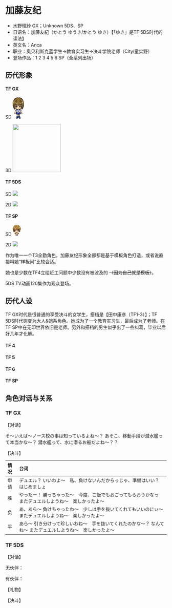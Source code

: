 # 加藤友纪

- 水野理紗 GX；Unknown 5DS、SP 
- 日语名：加藤友紀（かとう ゆうき/かとう ゆき）【「ゆき」是TF 5DS时代的读法】
- 英文名：Anca
- 职业：奥贝利斯克蓝学生→教育实习生→决斗学院老师（City/童实野）
- 登场作品：1 2 3 4 5 6 SP（全系列出场）

## 历代形象

<!-- tabs:start -->

#### **TF GX**

SD  <img src= "_media/sd/yuuki-gx.png">

3D  <img src="https://img.chukogals.tk/file/taggals/2022/09/202209082053513.png" width = "150" height = "150" >

#### **TF 5DS**

SD <img src="https://img.chukogals.tk/file/taggals/2022/09/202209091009471.png"/>

2D <img src="https://img.chukogals.tk/file/taggals/2022/09/202209091021397.png"/>

#### **TF SP**

SD  <img src= "_media/sd/yuuki-sp.png">

2D  <img src="https://img.chukogals.tk/file/taggals/2022/09/71618c332f2eb104527dc5f894cbbd2d.jpg"/>

<!-- tabs:end -->

作为唯一一个T3全勤角色，加藤友纪形象全部都是基于模板角色打造，或者说直接叫她“样板间”比较合适。

她也是少数在TF4立绘赶工问题中少数没有被波及的 ~~（因为自己就是模板）~~。

5DS TV动画120集作为观众登场。



## 历代人设

TF GX时代是很普通的享受决斗的女学生，搭档是【田中康彦（TF1-3）】；TF 5DS时代则变为大人&姐系角色。她成为了一个教育实习生，最后成为了老师。在TF SP中在无印世界依旧是老师。另外和搭档的男生似乎出了一些纠葛，毕业以后好几年才化解。

<!-- tabs:start -->

#### **TF 4**

#### **TF 5**

#### **TF 6**

#### **TF SP**

<!-- tabs:end -->

## 角色对话与关系

### TF GX

【对话】

そ～いえば～ノース校の事は知っているよね～？
あそこ、移動手段が潜水艦って本当かな～？
潜水艦って、水に潜るお船だよね～？？

【决斗】

|情况|台词|
|:----|:----|
|申请|デュエル？ いいわよ～　私、負けないんだからっじゃ、準備はいい？　はじめましょ|
|胜|やったー！ 勝っちゃった～　今度、ご飯でもおごってもらおうかなっ またデュエルしようね～　楽しかったよ～|
|负|あ、あら～ 負けちゃったわ～　少しは手を抜いてくれてもいいのにぃ～ またデュエルしようね～　楽しかったよ～|
|平|あら～ 引き分けって珍しいわね～　手を抜いてくれたのかな～？ なんてね～ またデュエルしようね～　楽しかったよ～|

### TF 5DS

【对话】

无伙伴：


有伙伴：


【礼物】


【决斗】

